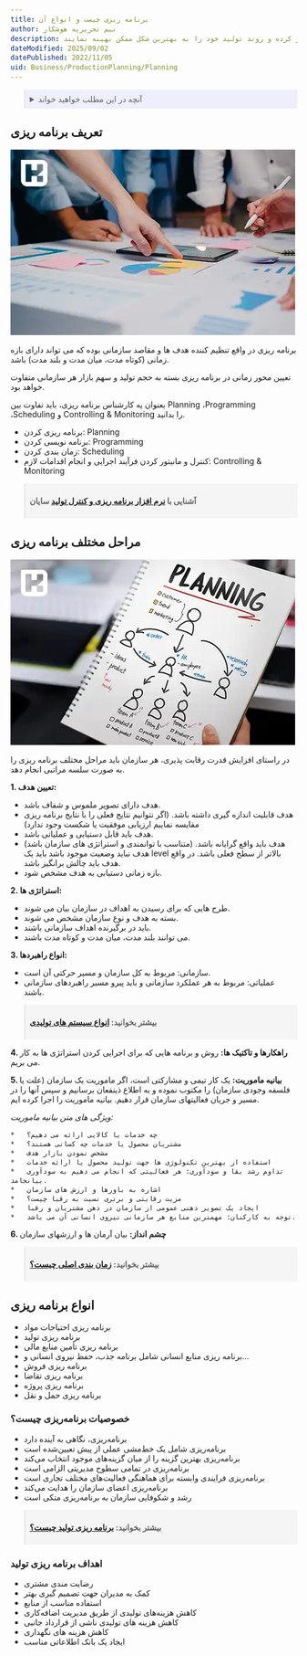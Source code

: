 ```yaml
---
title: برنامه ریزی چیست و انواع آن
author: تیم تحریریه هوشکار
description: برنامه ریزی، دنباله‌ای از مراحل است که تولیدکنندگان را قادر می‌سازد تا هوشمندانه کار کرده و روند تولید خود را به بهترین شکل ممکن بهینه نمایند.
dateModified: 2025/09/02
datePublished: 2022/11/05
uid: Business/ProductionPlanning/Planning
---
```


<blockquote style="background-color:#eeeefc; padding:0.5rem">
<details>
  <summary>آنچه در این مطلب خواهید خواند</summary>
  <ul>
    <li>تعریف برنامه ریزی</li>
    <li>مراحل مختلف برنامه ریزی</li>
    <li>انواع برنامه ریزی</li>
    <li>خصوصیات برنامه‌ریزی چیست؟</li>
    <li>اهداف برنامه ریزی تولید</li>
  </ul>
</details>
</blockquote>

## تعریف برنامه ریزی

![برنامه ریزی چیست؟](./Images/WhatIsPlanning.webp)

برنامه ریزی در واقع تنظیم کننده هدف ها و مقاصد سازمانی بوده که می تواند دارای بازه زمانی (کوتاه مدت، میان مدت و بلند مدت) باشد. 

تعیین محور زمانی در برنامه ریزی بسته به حجم تولید و سهم بازار هر سازمانی متفاوت خواهد بود.

بعنوان یه کارشناس برنامه ریزی، باید تفاوت بین Planning ،Programming ،Scheduling و Controlling & Monitoring را بدانید.

* برنامه ریزی کردن: Planning
* برنامه نویسی کردن: Programming
* زمان بندی کردن: Scheduling
* کنترل و مانیتور کردن فرآیند اجرایی و انجام اقدامات لازم: Controlling & Monitoring

<blockquote style="background-color:#f5f5f5; padding:0.5rem">
<p><strong>آشنایی با <a href="https://www.hooshkar.com/Software/Fennec/Module/ProductionPlanning" target="_blank">نرم افزار برنامه ریزی و کنترل تولید</a> سایان</p></strong></blockquote>

## مراحل مختلف برنامه ریزی

![مراحل برنامه ریزی](./Images/WhatAreTheStagesOfPlanning.webp)

در راستای افزایش قدرت رقابت پذیری، هر سازمان باید مراحل مختلف برنامه ریزی را به صورت سلسه مراتبی انجام دهد.

**1. تعیین هدف:**
 * هدف دارای تصویر ملموس و شفاف باشد.
 * هدف قابلیت اندازه گیری داشته باشد. (اگر نتوانیم نتایج فعلی را با نتایج برنامه ریزی مقایسه نماییم ارزیابی موفقیت یا شکست وجود ندارد)
 * هدف باید قابل دستیابی و عملیاتی باشد.
 * هدف باید واقع گرایانه باشد. (متناسب با توانمندی و استراتژی های سازمان باشد) هدف نباید وضعیت موجود باشد باید یک level بالاتر از سطح فعلی باشد. در واقع هدف باید چالش برانگیز باشد.
 * بازه زمانی دستیابی به هدف مشخص شود.

**2. استراتژی ها:**
 * طرح هایی که برای رسیدن به اهداف در سازمان بیان می شوند. 
 * بسته به هدف و نوع سازمان مشخص می شوند.
 * باید در برگیرنده اهداف سازمانی باشند.
 * می توانند بلند مدت، میان مدت و کوتاه مدت باشند.

**3. انواع راهبردها:**
 * سازمانی: مربوط به کل سازمان و مسیر حرکتی آن است.
 * عملیاتی: مربوط به هر عملکرد سازمانی و باید پیرو مسیر راهبردهای سازمانی باشند.

<blockquote style="background-color:#f5f5f5; padding:0.5rem">
<p><strong>بیشتر بخوانید: <a href="https://www.hooshkar.com/Wiki/Production/ProductionSystems" target="_blank">انواع سیستم های تولیدی
</a></p></strong></blockquote>

**4. راهکارها و تاکتیک ها:**
روش و برنامه هایی که برای اجرایی کردن استراتژی ها به کار می بریم.

**5. بیانیه ماموریت:**
یک کار تیمی و مشارکتی است، اگر ماموریت یک سازمان (علت یا فلسفه وجودی سازمان) را مکتوب نموده و به اطلاع ذینفعان برسانیم و سپس آنها را در مسیر و جریان فعالیتهای سازمان قرار دهیم. بیانیه ماموریت را اجرا کرده ایم.

 _ویژگی های متن بیانیه ماموریت:_

    *	چه خدمات یا کالایی ارائه می دهیم؟
    *	مشتریان محصول یا خدمات چه کسانی هستند؟
    *	مشخص نمودن بازار هدف
    *	استفاده از بهترین تکنولوژی ها جهت تولید محصول یا ارائه خدمات
    *	تداوم رشد بقا و سودآوری: هر فعالیتی که انجام می دهیم به سودآوری بیانجامد.
    *	اشاره به باورها و ارزش های سازمان
    *	مزیت رقابتی و برتری نسبت به رقبا چیست؟
    *	ایجاد یک تصویر ذهنی عمومی از سازمان در ذهن مشتریان و رقبا
    *	توجه به کارکنان: مهمترین منابع هر سازمانی نیروی انسانی آن می باشد.

**6. چشم انداز:** بیان آرمان ها و ارزشهای سازمان

<blockquote style="background-color:#f5f5f5; padding:0.5rem">
<p><strong>بیشتر بخوانید: <a href="https://www.hooshkar.com/Wiki/Production/MasterScheduling" target="_blank">زمان بندی اصلی چیست؟</a></p></strong></blockquote>

## انواع برنامه ریزی

* برنامه ‌ریزی احتیاجات مواد
* برنامه ‌ریزی تولید
* برنامه ‌ریزی تأمین منابع مالی
* برنامه ‌ریزی منابع انسانی شامل برنامه جذب، حفظ نیروی انسانی و...
* برنامه‌ ریزی فروش
* برنامه ‌ریزی تقاضا
* برنامه‌ ریزی پروژه
* برنامه ‌ریزی حمل و نقل

### خصوصیات برنامه‌ریزی چیست؟

- برنامه‌ریزی، نگاهی به آینده دارد
- برنامه‌ریزی شامل یک خط‌مشی عملی از پیش تعیین‌شده است
- برنامه‌ریزی بهترین گزینه را از میان گزینه‌های موجود انتخاب می‌کند
- برنامه‌ریزی در تمامی سطوح مدیریتی الزامی است
- برنامه‌ریزی فرایندی وابسته برای هماهنگی فعالیت‌های مختلف تجاری است
- برنامه‌ریزی اعضای سازمان را هدایت می‌کند
- رشد و شکوفایی سازمان به برنامه‌ریزی متکی است

<blockquote style="background-color:#f5f5f5; padding:0.5rem">
<p><strong>بیشتر بخوانید: <a href="https://www.hooshkar.com/Wiki/Production/ProductionPlanning" target="_blank">برنامه ریزی تولید چیست؟</a></p></strong></blockquote>

### اهداف برنامه ریزی تولید
*	رضایت مندی مشتری
*	کمک به مدیران جهت تصمیم گیری بهتر
*	استفاده مناسب از منابع
*	 کاهش هزینه‌های تولیدی از طریق مدیریت اضافه‌کاری
*	کاهش هزینه های تولیدی ناشی از قرارداد جانبی
*	کاهش هزینه های نگهداری
*	ایجاد یک بانک اطلاعاتی مناسب